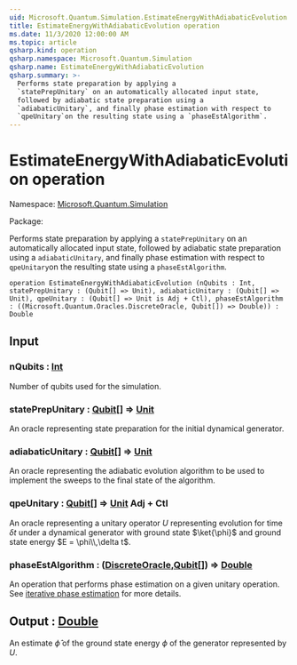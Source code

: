 ```yaml
---
uid: Microsoft.Quantum.Simulation.EstimateEnergyWithAdiabaticEvolution
title: EstimateEnergyWithAdiabaticEvolution operation
ms.date: 11/3/2020 12:00:00 AM
ms.topic: article
qsharp.kind: operation
qsharp.namespace: Microsoft.Quantum.Simulation
qsharp.name: EstimateEnergyWithAdiabaticEvolution
qsharp.summary: >-
  Performs state preparation by applying a
  `statePrepUnitary` on an automatically allocated input state,
  followed by adiabatic state preparation using a
  `adiabaticUnitary`, and finally phase estimation with respect to
  `qpeUnitary`on the resulting state using a `phaseEstAlgorithm`.
---
```


# EstimateEnergyWithAdiabaticEvolution operation

Namespace: [Microsoft.Quantum.Simulation](xref:Microsoft.Quantum.Simulation)

Package: [](https://nuget.org/packages/)


Performs state preparation by applying a`statePrepUnitary` on an automatically allocated input state,followed by adiabatic state preparation using a`adiabaticUnitary`, and finally phase estimation with respect to`qpeUnitary`on the resulting state using a `phaseEstAlgorithm`.

```qsharp
operation EstimateEnergyWithAdiabaticEvolution (nQubits : Int, statePrepUnitary : (Qubit[] => Unit), adiabaticUnitary : (Qubit[] => Unit), qpeUnitary : (Qubit[] => Unit is Adj + Ctl), phaseEstAlgorithm : ((Microsoft.Quantum.Oracles.DiscreteOracle, Qubit[]) => Double)) : Double
```


## Input

### nQubits : [Int](xref:microsoft.quantum.lang-ref.int)

Number of qubits used for the simulation.


### statePrepUnitary : [Qubit](xref:microsoft.quantum.lang-ref.qubit)[] => [Unit](xref:microsoft.quantum.lang-ref.unit) 

An oracle representing state preparation for the initial dynamicalgenerator.


### adiabaticUnitary : [Qubit](xref:microsoft.quantum.lang-ref.qubit)[] => [Unit](xref:microsoft.quantum.lang-ref.unit) 

An oracle representing the adiabatic evolution algorithm to be usedto implement the sweeps to the final state of the algorithm.


### qpeUnitary : [Qubit](xref:microsoft.quantum.lang-ref.qubit)[] => [Unit](xref:microsoft.quantum.lang-ref.unit) Adj + Ctl

An oracle representing a unitary operator $U$ representing evolutionfor time $\delta t$ under a dynamical generator with ground state$\ket{\phi}$ and ground state energy $E = \phi\\,\delta t$.


### phaseEstAlgorithm : ([DiscreteOracle](xref:Microsoft.Quantum.Oracles.DiscreteOracle),[Qubit](xref:microsoft.quantum.lang-ref.qubit)[]) => [Double](xref:microsoft.quantum.lang-ref.double) 

An operation that performs phase estimation on a given unitary operation.See [iterative phase estimation](/quantum/libraries/characterization#iterative-phase-estimation)for more details.



## Output : [Double](xref:microsoft.quantum.lang-ref.double)

An estimate $\hat{\phi}$ of the ground state energy $\phi$of the generator represented by $U$.
